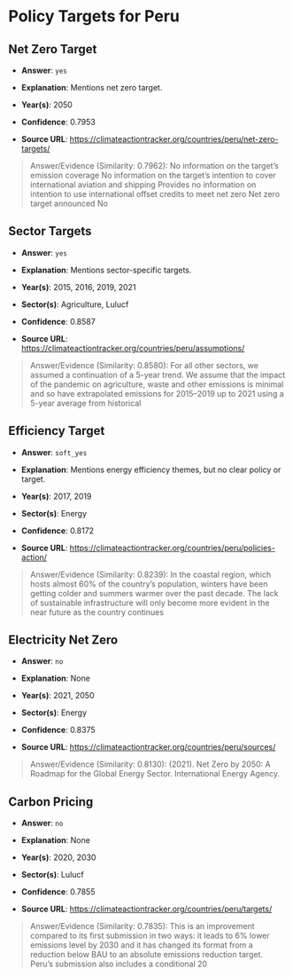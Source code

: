 # Policy Targets for Peru


## Net Zero Target

- **Answer**: `yes`

- **Explanation**: Mentions net zero target.

- **Year(s)**: 2050

- **Confidence**: 0.7953

- **Source URL**: https://climateactiontracker.org/countries/peru/net-zero-targets/

> Answer/Evidence (Similarity: 0.7962): No information on the target’s emission coverage   No information on the target’s intention to cover international aviation and shipping   Provides no information on intention to use international offset credits to meet net zero   Net zero target announced   No 


## Sector Targets

- **Answer**: `yes`

- **Explanation**: Mentions sector-specific targets.

- **Year(s)**: 2015, 2016, 2019, 2021

- **Sector(s)**: Agriculture, Lulucf

- **Confidence**: 0.8587

- **Source URL**: https://climateactiontracker.org/countries/peru/assumptions/

> Answer/Evidence (Similarity: 0.8580): For all other sectors, we assumed a continuation of a 5-year trend. We assume that the impact of the pandemic on agriculture, waste and other emissions is minimal and so have extrapolated emissions for 2015–2019 up to 2021 using a 5-year average from historical 


## Efficiency Target

- **Answer**: `soft_yes`

- **Explanation**: Mentions energy efficiency themes, but no clear policy or target.

- **Year(s)**: 2017, 2019

- **Sector(s)**: Energy

- **Confidence**: 0.8172

- **Source URL**: https://climateactiontracker.org/countries/peru/policies-action/

> Answer/Evidence (Similarity: 0.8239): In the coastal region, which hosts almost 60% of the country’s population, winters have been getting colder and summers warmer over the past decade. The lack of sustainable infrastructure will only become more evident in the near future as the country continues 


## Electricity Net Zero

- **Answer**: `no`

- **Explanation**: None

- **Year(s)**: 2021, 2050

- **Sector(s)**: Energy

- **Confidence**: 0.8375

- **Source URL**: https://climateactiontracker.org/countries/peru/sources/

> Answer/Evidence (Similarity: 0.8130): (2021). Net Zero by 2050: A Roadmap for the Global Energy Sector. International Energy Agency.


## Carbon Pricing

- **Answer**: `no`

- **Explanation**: None

- **Year(s)**: 2020, 2030

- **Sector(s)**: Lulucf

- **Confidence**: 0.7855

- **Source URL**: https://climateactiontracker.org/countries/peru/targets/

> Answer/Evidence (Similarity: 0.7835): This is an improvement compared to its first submission in two ways: it leads to 6% lower emissions level by 2030 and it has changed its format from a reduction below BAU to an absolute emissions reduction target. Peru’s submission also includes a conditional 20
